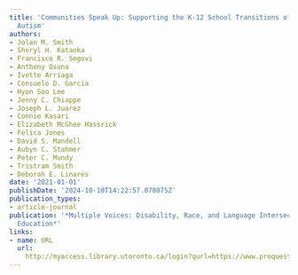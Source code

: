 ```yaml
---
title: 'Communities Speak Up: Supporting the K-12 School Transitions of Students with
  Autism'
authors:
- Jolan M. Smith
- Sheryl H. Kataoka
- Francisco R. Segovi
- Anthony Osuna
- Ivette Arriaga
- Consuelo D. Garcia
- Hyon Soo Lee
- Jenny C. Chiappe
- Joseph L. Juarez
- Connie Kasari
- Elizabeth McGhee Hassrick
- Felica Jones
- David S. Mandell
- Aubyn C. Stahmer
- Peter C. Mundy
- Tristram Smith
- Deborah E. Linares
date: '2021-01-01'
publishDate: '2024-10-10T14:22:57.078075Z'
publication_types:
- article-journal
publication: '*Multiple Voices: Disability, Race, and Language Intersections in Special
  Education*'
links:
- name: URL
  url: 
    http://myaccess.library.utoronto.ca/login?qurl=https://www.proquest.com/docview/2580863973?accountid=14771&bdid=38382&_bd=QFEP3feNGUQKAf1jlLM43n6S0m0%3D
---
```

